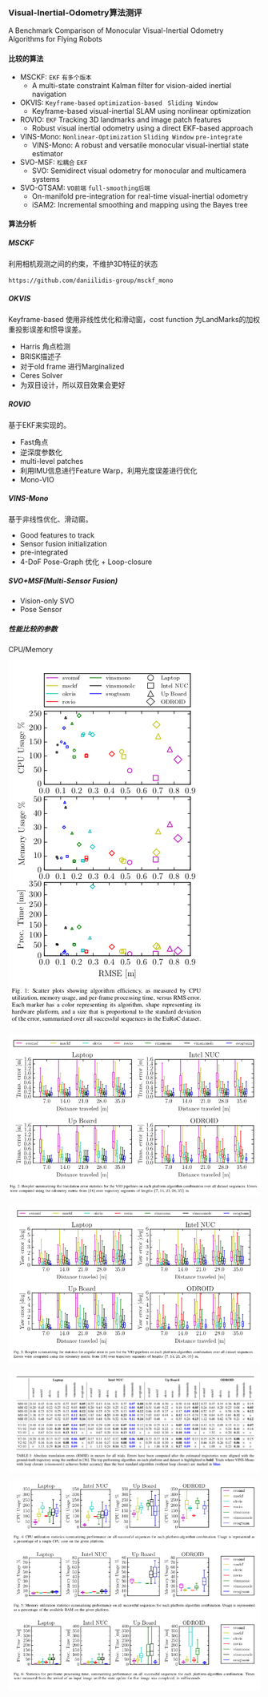 ### Visual-Inertial-Odometry算法测评
A Benchmark Comparison of Monocular Visual-Inertial Odometry Algorithms for Flying Robots
#### 比较的算法

+ MSCKF: `EKF` `有多个版本`
  + A multi-state constraint Kalman filter for vision-aided inertial navigation
+ OKVIS: `Keyframe-based` `optimization-based` ` Sliding Window`
  + Keyframe-based visual-inertial SLAM using nonlinear optimization
+ ROVIO: `EKF` Tracking 3D landmarks and image patch features
  + Robust visual
    inertial odometry using a direct EKF-based approach
+ VINS-Mono: `Nonlinear-Optimization` `Sliding Window` `pre-integrate`
  + VINS-Mono: A robust and versatile monocular visual-inertial state estimator
+ SVO-MSF: `松耦合` `EKF`
  +  SVO: Semidirect visual odometry for monocular and multicamera
    systems
+ SVO-GTSAM: `VO前端` `full-smoothing后端` 
  + On-manifold pre-integration for real-time visual-inertial odometry
  + iSAM2: Incremental smoothing and mapping using the Bayes
    tree

#### 算法分析

##### MSCKF

利用相机观测之间的约束，不维护3D特征的状态

`https://github.com/daniilidis-group/msckf_mono`

##### OKVIS

Keyframe-based 使用非线性优化和滑动窗，cost function 为LandMarks的加权重投影误差和惯导误差。

+ Harris 角点检测
+ BRISK描述子
+ 对于old frame 进行Marginalized
+ Ceres Solver
+ 为双目设计，所以双目效果会更好

##### ROVIO

基于EKF来实现的。

+ Fast角点
+ 逆深度参数化
+ multi-level patches
+ 利用IMU信息进行Feature Warp，利用光度误差进行优化
+ Mono-VIO

##### VINS-Mono

基于非线性优化、滑动窗。

+ Good features to track
+ Sensor fusion initialization
+ pre-integrated
+ 4-DoF Pose-Graph 优化 + Loop-closure

##### SVO+MSF(Multi-Sensor Fusion)

+ Vision-only SVO
+ Pose Sensor

##### 性能比较的参数

CPU/Memory 

![](./figure/fig2.png)

![](./figure/fig1.png)

![](./figure/fig3.png)

![](./figure/fig4.png)

![](./figure/last.png)
